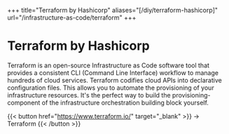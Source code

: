 +++
title="Terraform by Hashicorp"
aliases="[/diy/terraform-hashicorp]"
url="/infrastructure-as-code/terraform"
+++

# Terraform by Hashicorp

Terraform is an open-source Infrastructure as Code software tool that provides a consistent CLI (Command Line Interface) workflow to manage hundreds of cloud services. Terraform codifies cloud APIs into declarative configuration files. This allows you to automate the provisioning of your infrastructure resources. It's the perfect way to build the provisioning-component of the infrastructure orchestration building block yourself.

{{< button href="https://www.terraform.io/" target="_blank" >}}
-> Terraform
{{< /button >}}  
